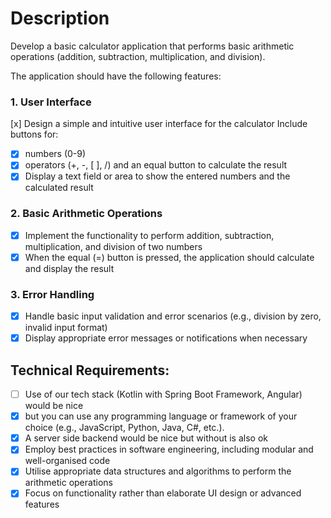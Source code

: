 # Description

Develop a basic calculator application that performs basic arithmetic operations (addition, subtraction, multiplication, and division).

The application should have the following features:

### 1. User Interface

[x] Design a simple and intuitive user interface for the calculator
Include buttons for:
- [x] numbers (0-9)
- [x] operators (+, -,  [ ], /) and an equal button to calculate the result
- [x] Display a text field or area to show the entered numbers and the calculated result

### 2. Basic Arithmetic Operations
- [x] Implement the functionality to perform addition, subtraction, multiplication, and division of two numbers
- [x] When the equal (=) button is pressed, the application should calculate and display the result

### 3. Error Handling
- [x] Handle basic input validation and error scenarios (e.g., division by zero, invalid input format)
- [x] Display appropriate error messages or notifications when necessary

## Technical Requirements:
- [ ] Use of our tech stack (Kotlin with Spring Boot Framework, Angular) would be nice
- [x] but you can use any programming language or framework of your choice (e.g., JavaScript, Python, Java, C#, etc.).
- [x] A server side backend would be nice but without is also ok
- [x] Employ best practices in software engineering, including modular and well-organised code
- [x] Utilise appropriate data structures and algorithms to perform the arithmetic operations
- [x] Focus on functionality rather than elaborate UI design or advanced features